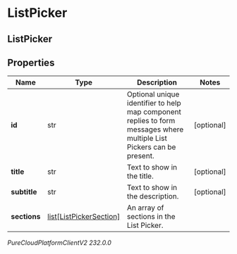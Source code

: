 # ListPicker

## ListPicker

## Properties

|Name | Type | Description | Notes|
|------------ | ------------- | ------------- | -------------|
| **id** | str | Optional unique identifier to help map component replies to form messages where multiple List Pickers can be present. | [optional] |
| **title** | str | Text to show in the title. | [optional] |
| **subtitle** | str | Text to show in the description. | [optional] |
| **sections** | [list[ListPickerSection]](ListPickerSection) | An array of sections in the List Picker. | |



_PureCloudPlatformClientV2 232.0.0_
